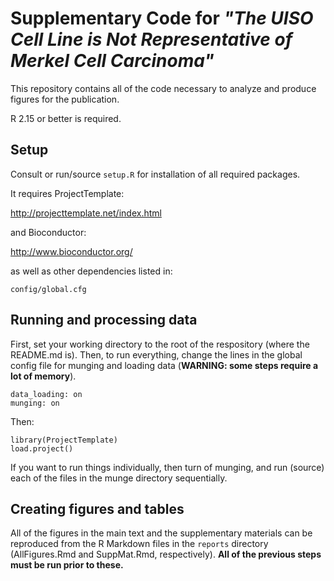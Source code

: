 Supplementary Code for *"The UISO Cell Line is Not Representative of Merkel Cell Carcinoma"*
========================================================

This repository contains all of the code necessary to analyze and produce figures for the publication.

R 2.15 or better is required.

Setup
-----

Consult or run/source `setup.R` for installation of all required packages.

It requires ProjectTemplate:

http://projecttemplate.net/index.html

and Bioconductor:

http://www.bioconductor.org/

as well as other dependencies listed in:

```
config/global.cfg
```

Running and processing data
-------

First, set your working directory to the root of the respository (where the README.md is). Then, to run everything, change the lines in the global config file for munging and loading data (**WARNING: some steps require a lot of memory**).

```
data_loading: on
munging: on
```

Then:

```{r}
library(ProjectTemplate)
load.project()
```

If you want to run things individually, then turn of munging, and run (source) each of the files in the munge directory sequentially.

Creating figures and tables
-------------------------------
All of the figures in the main text and the supplementary materials can be reproduced from the R Markdown files in the `reports` directory (AllFigures.Rmd and SuppMat.Rmd, respectively).
**All of the previous steps must be run prior to these.**
